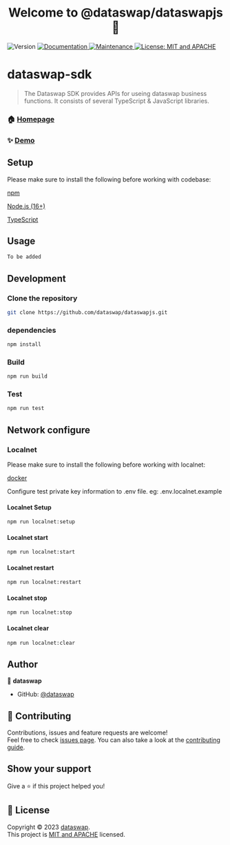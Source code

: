 <h1 align="center">Welcome to @dataswap/dataswapjs 👋</h1>
<p>
  <img alt="Version" src="https://img.shields.io/badge/version-0.2.0-blue.svg?cacheSeconds=2592000" />
  <a href="https://github.com/dataswap/dataswapjs#readme" target="_blank">
    <img alt="Documentation" src="https://img.shields.io/badge/documentation-yes-brightgreen.svg" />
  </a>
  <a href="https://github.com/dataswap/dataswapjs/graphs/commit-activity" target="_blank">
    <img alt="Maintenance" src="https://img.shields.io/badge/Maintained%3F-yes-green.svg" />
  </a>
  <a href="https://github.com/dataswap/dataswapjs/blob/main/LICENSE" target="_blank">
    <img alt="License: MIT and APACHE" src="https://img.shields.io/badge/License-MIT and APACHE-yellow.svg" />
  </a>
</p>

# dataswap-sdk
> The Dataswap SDK provides APIs for useing dataswap business functions. It consists of several TypeScript & JavaScript libraries.

### 🏠 [Homepage](https://github.com/dataswap/dataswapjs#readme)

### ✨ [Demo](https://github.com/dataswap/dataswapjs)

## Setup

Please make sure to install the following before working with codebase:  

[npm](https://docs.npmjs.com/getting-started)

[Node.js (16+)](https://nodejs.org/en/download)

[TypeScript](https://www.typescriptlang.org/download)

## Usage

```sh
To be added
```

## Development

### Clone the repository

```sh
git clone https://github.com/dataswap/dataswapjs.git
```

### dependencies

```sh
npm install
```

### Build

```sh
npm run build
```

### Test

```sh
npm run test
```
## Network configure

### Localnet

Please make sure to install the following before working with localnet:  

[docker](https://www.docker.com/get-started/)

Configure test private key information to .env file. eg: .env.localnet.example

#### Localnet Setup

```sh
npm run localnet:setup
```

#### Localnet start

```sh
npm run localnet:start
```

#### Localnet restart

```sh
npm run localnet:restart
```

#### Localnet stop

```sh
npm run localnet:stop
```

#### Localnet clear

```sh
npm run localnet:clear
```

## Author

👤 **dataswap**

* GitHub: [@dataswap](https://github.com/dataswap)

## 🤝 Contributing

Contributions, issues and feature requests are welcome!<br />Feel free to check [issues page](https://github.com/dataswap/dataswapjs/issues). You can also take a look at the [contributing guide](https://github.com/dataswap/dataswapjs/blob/main/CONTRIBUTING.md).

## Show your support

Give a ⭐️ if this project helped you!

## 📝 License

Copyright © 2023 [dataswap](https://github.com/dataswap).<br />
This project is [MIT and APACHE](https://github.com/dataswap/dataswapjs/blob/main/LICENSE) licensed.
